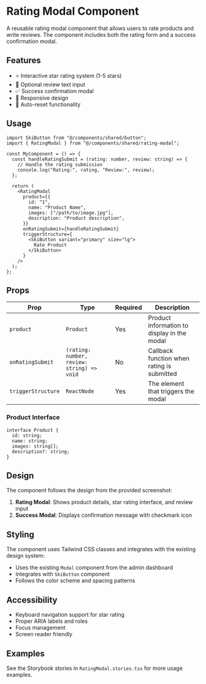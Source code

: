 # Rating Modal Component

A reusable rating modal component that allows users to rate products and write reviews. The component includes both the rating form and a success confirmation modal.

## Features

- ⭐ Interactive star rating system (1-5 stars)
- 📝 Optional review text input
- ✅ Success confirmation modal
- 🎨 Responsive design
- 🔄 Auto-reset functionality

## Usage

```tsx
import SkiButton from "@/components/shared/button";
import { RatingModal } from "@/components/shared/rating-modal";

const MyComponent = () => {
  const handleRatingSubmit = (rating: number, review: string) => {
    // Handle the rating submission
    console.log("Rating:", rating, "Review:", review);
  };

  return (
    <RatingModal
      product={{
        id: "1",
        name: "Product Name",
        images: ["/path/to/image.jpg"],
        description: "Product description",
      }}
      onRatingSubmit={handleRatingSubmit}
      triggerStructure={
        <SkiButton variant="primary" size="lg">
          Rate Product
        </SkiButton>
      }
    />
  );
};
```

## Props

| Prop               | Type                                       | Required | Description                                 |
| ------------------ | ------------------------------------------ | -------- | ------------------------------------------- |
| `product`          | `Product`                                  | Yes      | Product information to display in the modal |
| `onRatingSubmit`   | `(rating: number, review: string) => void` | No       | Callback function when rating is submitted  |
| `triggerStructure` | `ReactNode`                                | Yes      | The element that triggers the modal         |

### Product Interface

```tsx
interface Product {
  id: string;
  name: string;
  images: string[];
  description?: string;
}
```

## Design

The component follows the design from the provided screenshot:

1. **Rating Modal**: Shows product details, star rating interface, and review input
2. **Success Modal**: Displays confirmation message with checkmark icon

## Styling

The component uses Tailwind CSS classes and integrates with the existing design system:

- Uses the existing `Modal` component from the admin dashboard
- Integrates with `SkiButton` component
- Follows the color scheme and spacing patterns

## Accessibility

- Keyboard navigation support for star rating
- Proper ARIA labels and roles
- Focus management
- Screen reader friendly

## Examples

See the Storybook stories in `RatingModal.stories.tsx` for more usage examples.
